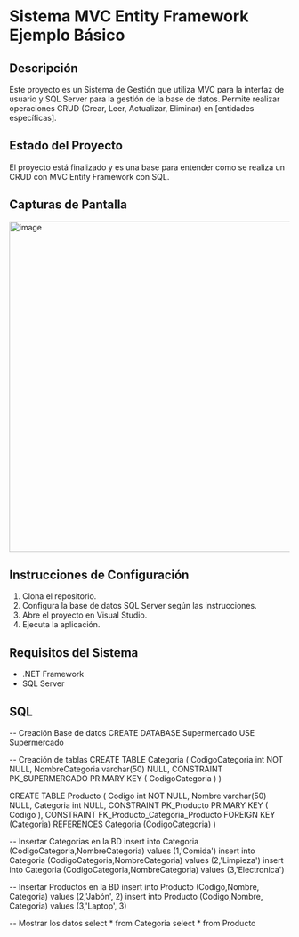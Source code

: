 # Sistema MVC Entity Framework Ejemplo Básico

## Descripción
Este proyecto es un Sistema de Gestión que utiliza MVC para la interfaz de usuario y SQL Server para la gestión de la base de datos. Permite realizar operaciones CRUD (Crear, Leer, Actualizar, Eliminar) en [entidades específicas].

## Estado del Proyecto
El proyecto está finalizado y es una base para entender como se realiza un CRUD con MVC Entity Framework con SQL.

## Capturas de Pantalla
<img width="594" alt="image" src="https://github.com/Diego-Coto95/mvc-.net-example/assets/44104619/dbed4bc4-5eb2-44bb-be05-05eb7add1ca7">

## Instrucciones de Configuración
1. Clona el repositorio.
2. Configura la base de datos SQL Server según las instrucciones.
3. Abre el proyecto en Visual Studio.
4. Ejecuta la aplicación.

## Requisitos del Sistema
- .NET Framework
- SQL Server

## SQL
-- Creación Base de datos
CREATE DATABASE Supermercado
USE Supermercado

-- Creación de tablas
CREATE TABLE Categoria (
	CodigoCategoria int NOT NULL,
	NombreCategoria varchar(50) NULL,
CONSTRAINT PK_SUPERMERCADO PRIMARY KEY
(
	CodigoCategoria
)
)

CREATE TABLE Producto (
	Codigo int NOT NULL,
	Nombre varchar(50) NULL,
	Categoria int NULL,
CONSTRAINT PK_Producto PRIMARY KEY
(
	Codigo
),
CONSTRAINT FK_Producto_Categoria_Producto FOREIGN KEY
 (Categoria) REFERENCES Categoria (CodigoCategoria)
)

-- Insertar Categorias en la BD
insert into Categoria (CodigoCategoria,NombreCategoria) values (1,'Comida')
insert into Categoria (CodigoCategoria,NombreCategoria) values (2,'Limpieza')
insert into Categoria (CodigoCategoria,NombreCategoria) values (3,'Electronica')

-- Insertar Productos en la BD
insert into Producto (Codigo,Nombre, Categoria) values (2,'Jabón', 2)
insert into Producto (Codigo,Nombre, Categoria) values (3,'Laptop', 3)

-- Mostrar los datos
select * from Categoria
select * from Producto
